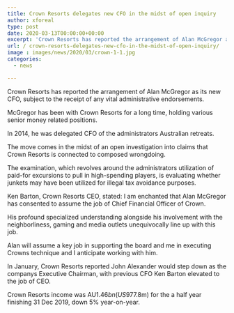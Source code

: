 ```yaml
---
title: Crown Resorts delegates new CFO in the midst of open inquiry
author: xforeal 
type: post
date: 2020-03-13T00:00:00+00:00
excerpt: 'Crown Resorts has reported the arrangement of Alan McGregor as its new CFO, subject to the receipt of any important administrative approvals '
url: / crown-resorts-delegates-new-cfo-in-the-midst-of-open-inquiry/
image : images/news/2020/03/crown-1-1.jpg
categories:
  - news

---
```

Crown Resorts has reported the arrangement of Alan McGregor as its new CFO, subject to the receipt of any vital administrative endorsements. 

McGregor has been with Crown Resorts for a long time, holding various senior money related positions. 

In 2014, he was delegated CFO of the administrators Australian retreats. 

The move comes in the midst of an open investigation into claims that Crown Resorts is connected to composed wrongdoing. 

The examination, which revolves around the administrators utilization of paid-for excursions to pull in high-spending players, is evaluating whether junkets may have been utilized for illegal tax avoidance purposes. 

Ken Barton, Crown Resorts CEO, stated: I am enchanted that Alan McGregor has consented to assume the job of Chief Financial Officer of Crown. 

His profound specialized understanding alongside his involvement with the neighborliness, gaming and media outlets unequivocally line up with this job. 

Alan will assume a key job in supporting the board and me in executing Crowns technique and I anticipate working with him. 

In January, Crown Resorts reported John Alexander would step down as the companys Executive Chairman, with previous CFO Ken Barton elevated to the job of CEO. 

Crown Resorts income was AU$1.46bn (US$977.8m) for the a half year finishing 31 Dec 2019, down 5&percnt; year-on-year.